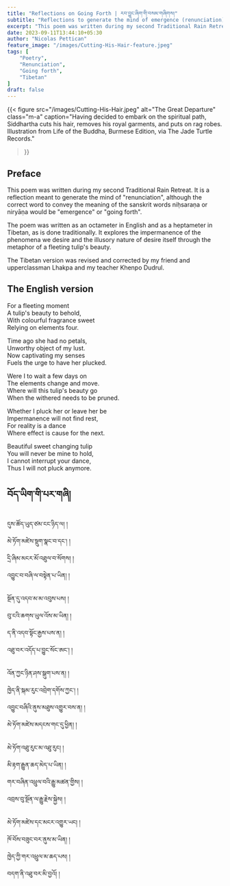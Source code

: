 ```yaml
---
title: "Reflections on Going Forth | རབ་བྱུང་ཞིག་གི་བསམ་གཞིགས།"
subtitle: "Reflections to generate the mind of emergence (renunciation)"
excerpt: "This poem was written during my second Traditional Rain Retreat. It is a reflection to generate the mind of \"renunciation\", although the correct word would be emergence or going forth. It explores..."
date: 2023-09-11T13:44:10+05:30
author: "Nicolas Pettican"
feature_image: "/images/Cutting-His-Hair-feature.jpeg"
tags: [
    "Poetry",
    "Renunciation",
    "Going forth",
    "Tibetan"
]
draft: false
---
```


{{< figure 
    src="/images/Cutting-His-Hair.jpeg" 
    alt="The Great Departure" 
    class="m-a"
    caption="Having decided to embark on the spiritual path, Siddhartha cuts his hair, removes his royal garments, and puts on rag robes. Illustration from Life of the Buddha, Burmese Edition, via The Jade Turtle Records."
>}}

## Preface

This poem was written during my second Traditional Rain Retreat. It is a reflection meant to generate the mind of "renunciation", although the correct word to convey the meaning of the sanskrit words niḥsaraṇa or niryāṇa would be "emergence" or "going forth". 

The poem was written as an octameter in English and as a heptameter in Tibetan, as is done traditionally. It explores the impermanence of the phenomena we desire and the illusory nature of desire itself through the metaphor of a fleeting tulip's beauty.

The Tibetan version was revised and corrected by my friend and upperclassman Lhakpa and my teacher Khenpo Dudrul.

## The English version

For a fleeting moment  
A tulip's beauty to behold,  
With colourful fragrance sweet  
Relying on elements four.

Time ago she had no petals,  
Unworthy object of my lust.  
Now captivating my senses  
Fuels the urge to have her plucked.

Were I to wait a few days on  
The elements change and move.  
Where will this tulip's beauty go  
When the withered needs to be pruned.

Whether I pluck her or leave her be  
Impermanence will not find rest,  
For reality is a dance  
Where effect is cause for the next.

Beautiful sweet changing tulip  
You will never be mine to hold,  
I cannot interrupt your dance,  
Thus I will not pluck anymore.

## བོད་ཡིག་གི་པར་གཞི།

དུས་ཚོད་ཡུད་ཙམ་ངང་ཉིད་ལ། །  
མེ་ཏོག་མཛེས་སྡུག་སྣང་བ་དང་། །  
དྲི་ཞིམ་མངར་མོ་འཐུལ་བ་སོགས། །  
འབྱུང་བ་བཞི་ལ་བསྟེན་པ་ཡིན། །

སྔོན་དུ་འདབ་མ་མ་འབུས་པས། །  
བུ་ངའི་ཆགས་ཡུལ་འོས་མ་ཡིན། །  
ད་ནི་འདབ་སྟོང་རྒྱས་པས་ན། །  
འཐུ་བར་འདོད་པ་བྱུང་སོང་ཨང་། །

འོན་ཀྱང་ཉིན་ཤས་སྒུག་པས་ན། །  
ཁྱེད་ནི་སྐམ་རུང་འབྲེག་དགོས་ཀྱང་། །  
འབྱུང་བཞིའི་ནུས་མཐུས་འགྱུར་བས་ན། །  
མེ་ཏོག་མཛེས་མདངས་གང་དུ་ཕྱིན། །

མེ་ཏོག་འཐུ་རུང་མ་འཐུ་རུང། །  
མི་རྟག་རྒྱུན་ཆད་མེད་པ་ཡིན། །  
གར་བཞིན་འཕྲུལ་བའི་རྒྱུ་མཚན་གྱིས། །  
འབྲས་བུ་སྔོན་ལ་རྒྱུ་རྗེས་སྐྱེས། །

མེ་ཏོག་མཛེས་དང་མངར་འགྱུར་ཡང། །  
ཁོ་བོས་བཟུང་བར་ནུས་མ་ཡིན། །  
ཁྱེད་ཀྱི་གར་འཕྲུལ་མ་ཆད་པས། །  
བདག་ནི་འཐུ་བར་མི་བྱའོ། །
